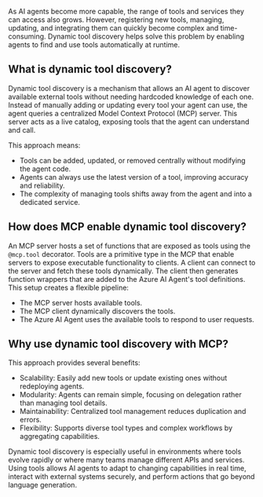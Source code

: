 As AI agents become more capable, the range of tools and services they can access also grows. However, registering new tools, managing, updating, and integrating them can quickly become complex and time-consuming. Dynamic tool discovery helps solve this problem by enabling agents to find and use tools automatically at runtime.

## What is dynamic tool discovery?

Dynamic tool discovery is a mechanism that allows an AI agent to discover available external tools without needing hardcoded knowledge of each one. Instead of manually adding or updating every tool your agent can use, the agent queries a centralized Model Context Protocol (MCP) server. This server acts as a live catalog, exposing tools that the agent can understand and call.

This approach means:

- Tools can be added, updated, or removed centrally without modifying the agent code.
- Agents can always use the latest version of a tool, improving accuracy and reliability.
- The complexity of managing tools shifts away from the agent and into a dedicated service.

## How does MCP enable dynamic tool discovery?

An MCP server hosts a set of functions that are exposed as tools using the `@mcp.tool` decorator. Tools are a primitive type in the MCP that enable servers to expose executable functionality to clients. A client can connect to the server and fetch these tools dynamically. The client then generates function wrappers that are added to the Azure AI Agent's tool definitions. This setup creates a flexible pipeline:

- The MCP server hosts available tools.
- The MCP client dynamically discovers the tools.
- The Azure AI Agent uses the available tools to respond to user requests.

## Why use dynamic tool discovery with MCP?

This approach provides several benefits:

- Scalability: Easily add new tools or update existing ones without redeploying agents.
- Modularity: Agents can remain simple, focusing on delegation rather than managing tool details.
- Maintainability: Centralized tool management reduces duplication and errors.
- Flexibility: Supports diverse tool types and complex workflows by aggregating capabilities.

Dynamic tool discovery is especially useful in environments where tools evolve rapidly or where many teams manage different APIs and services. Using tools allows AI agents to adapt to changing capabilities in real time, interact with external systems securely, and perform actions that go beyond language generation.